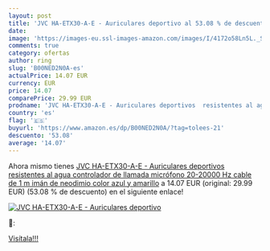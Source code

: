 ```yaml
---
layout: post
title: 'JVC HA-ETX30-A-E - Auriculares deportivo al 53.08 % de descuento'
date: 
image: 'https://images-eu.ssl-images-amazon.com/images/I/4172o58Ln5L._SL200_.jpg'
comments: true
category: ofertas
author: ring
slug: 'B00NED2N0A-es'
actualPrice: 14.07 EUR
currency: EUR
price: 14.07
comparePrice: 29.99 EUR
prodname: 'JVC HA-ETX30-A-E - Auriculares deportivos  resistentes al agua  controlador de llamada  micrófono  20-20000 Hz  cable de 1 m  imán de neodimio   color azul y amarillo'
country: 'es'
flag: '🇪🇸'
buyurl: 'https://www.amazon.es/dp/B00NED2N0A/?tag=tolees-21'
descuento: '53.08'
average: '14.07'
---
```


Ahora mismo tienes [JVC HA-ETX30-A-E - Auriculares deportivos  resistentes al agua  controlador de llamada  micrófono  20-20000 Hz  cable de 1 m  imán de neodimio   color azul y amarillo](https://www.amazon.es/dp/B00NED2N0A/?tag=tolees-21) a 14.07 EUR (original: 29.99 EUR) (53.08 %  de descuento) en el siguiente enlace!

[![JVC HA-ETX30-A-E - Auriculares deportivo](https://images-eu.ssl-images-amazon.com/images/I/4172o58Ln5L._SL200_.jpg)](https://www.amazon.es/dp/B00NED2N0A/?tag=tolees-21)

🔎:


[Visítala!!!](https://www.amazon.es/dp/B00NED2N0A/?tag=tolees-21)

